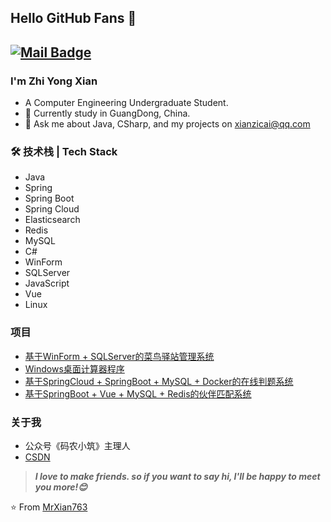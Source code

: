 ## Hello GitHub Fans 👋
[![Mail Badge](https://img.shields.io/badge/-xianzhiyong763@gmail.com-c14438?style=flat&logo=Gmail&logoColor=white&link=mailto:joeysiwei@gmail.com)](mailto:xianzhiyong763@gmail.com)
---
### I'm Zhi Yong Xian

- A Computer Engineering Undergraduate Student. 
- 🌱 Currently study in GuangDong, China.
- 💬 Ask me about Java, CSharp, and my projects on [xianzicai@qq.com](mailto:xianzicai@qq.com)

### 🛠 技术栈 | Tech Stack

- Java
- Spring
- Spring Boot
- Spring Cloud
- Elasticsearch
- Redis
- MySQL
- C#
- WinForm
- SQLServer
- JavaScript
- Vue
- Linux

### 项目
- [基于WinForm + SQLServer的菜鸟驿站管理系统](https://github.com/MrXian763/Zicai.CNPS)
- [Windows桌面计算器程序](https://github.com/MrXian763/Zhaoxi.Calculator)
- [基于SpringCloud + SpringBoot + MySQL + Docker的在线判题系统](https://github.com/MrXian763/XOJ)
- [基于SpringBoot + Vue + MySQL + Redis的伙伴匹配系统](https://github.com/MrXian763/friends-matching-backend)

### 关于我

- 公众号《码农小筑》主理人
- [CSDN](https://blog.csdn.net/m0_73612839?spm=1000.2115.3001.5343)

> ***I love to make friends. so if you want to say hi, I'll be happy to meet you more!😊***

⭐️ From [MrXian763](https://github.com/MrXian763)
